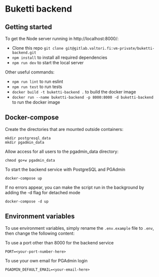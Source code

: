 # Buketti backend

## Getting started

To get the Node server running in http://localhost:8000/:

* Clone this repo `git clone git@gitlab.valtori.fi:vm-private/buketti-backend.git`
* `npm install` to install all required dependencies
* `npm run dev` to start the local server

Other useful commands:

* `npm run lint` to run eslint
* `npm run test` to run tests
* `docker build -t buketti-backend .` to build the docker image
* `docker run --name buketti-backend -p 8000:8000 -d buketti-backend` to run 
  the docker image  

## Docker-compose

Create the directories that are mounted outside containers:

```
mkdir postgresql_data
mkdir pgadmin_data
```

Allow access for all users to the pgadmin_data directory:

```
chmod go+w pgadmin_data
```

To start the backend service with PostgreSQL and PGAdmin

```
docker-compose up
```

If no errors appear, you can make the script run in the background by adding 
the -d flag for detached mode

```
docker-compose -d up
```

## Environment variables

To use environment variables, simply rename the `.env.example` file to `.env`,
then change the following content:

To use a port other than 8000 for the backend service

```
PORT=<your-port-number-here>
```

To use your own email for PGAdmin login

```
PGADMIN_DEFAULT_EMAIL=<your-email-here>
```
